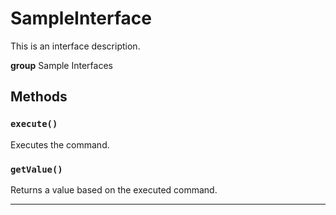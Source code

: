 # SampleInterface

This is an interface description.


**group** Sample Interfaces
## Methods
### `execute()`

Executes the command.

### `getValue()`

Returns a value based on the executed command.

---
